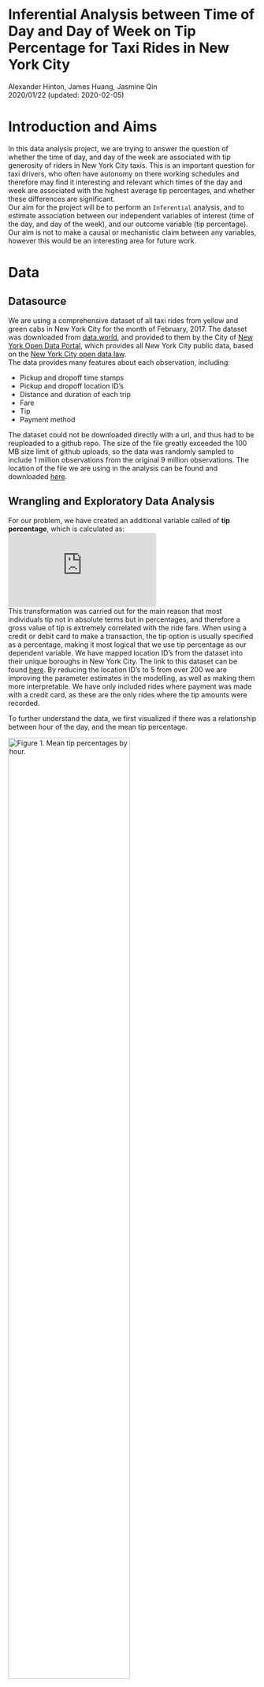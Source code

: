 Inferential Analysis between Time of Day and Day of Week on Tip
Percentage for Taxi Rides in New York City
================
Alexander Hinton, James Huang, Jasmine Qin </br>
2020/01/22 (updated: 2020-02-05)

# Introduction and Aims

In this data analysis project, we are trying to answer the question of
whether the time of day, and day of the week are associated with tip
generosity of riders in New York City taxis. This is an important
question for taxi drivers, who often have autonomy on there working
schedules and therefore may find it interesting and relevant which times
of the day and week are associated with the highest average tip
percentages, and whether these differences are significant. <br> Our aim
for the project will be to perform an `Inferential` analysis, and to
estimate association between our independent variables of interest (time
of the day, and day of the week), and our outcome variable (tip
percentage). Our aim is not to make a causal or mechanistic claim
between any variables, however this would be an interesting area for
future work.

# Data

## Datasource

We are using a comprehensive dataset of all taxi rides from yellow and
green cabs in New York City for the month of February, 2017. The dataset
was downloaded from
[data.world](https://data.world/new-york-city/yellow-tripdata-february-2017/workspace/file?filename=yellow_tripdata_2017-02.csv),
and provided to them by the City of [New York Open Data
Portal](https://opendata.cityofnewyork.us/), which provides all New York
City public data, based on the [New York City open data
law](https://opendata.cityofnewyork.us/open-data-law/). <br> The data
provides many features about each observation, including:<br>

  - Pickup and dropoff time stamps
  - Pickup and dropoff location ID’s
  - Distance and duration of each trip
  - Fare
  - Tip
  - Payment method

The dataset could not be downloaded directly with a url, and thus had to
be reuploaded to a github repo. The size of the file greatly exceeded
the 100 MB size limit of github uploads, so the data was randomly
sampled to include 1 million observations from the original 9 million
observations. The location of the file we are using in the analysis can
be found and downloaded
[here](https://raw%20githubusercontent.com/jamesh4/yellow_tripdata_2017_02/master/taxi_smaller.csv).

## Wrangling and Exploratory Data Analysis

For our problem, we have created an additional variable called of **tip
percentage**, which is calculated as:   
![\\frac{\\text{tip}}{\\text{total
fare}}\*100](https://latex.codecogs.com/png.latex?%5Cfrac%7B%5Ctext%7Btip%7D%7D%7B%5Ctext%7Btotal%20fare%7D%7D%2A100
"\\frac{\\text{tip}}{\\text{total fare}}*100")  
This transformation was carried out for the main reason that most
individuals tip not in absolute terms but in percentages, and therefore
a gross value of tip is extremely correlated with the ride fare. When
using a credit or debit card to make a transaction, the tip option is
usually specified as a percentage, making it most logical that we use
tip percentage as our dependent variable. We have mapped location ID’s
from the dataset into their unique boroughs in New York City. The link
to this dataset can be found
[here](https://www1.nyc.gov/site/tlc/about/tlc-trip-record-data.page).
By reducing the location ID’s to 5 from over 200 we are improving the
parameter estimates in the modelling, as well as making them more
interpretable. We have only included rides where payment was made with a
credit card, as these are the only rides where the tip amounts were
recorded.

To further understand the data, we first visualized if there was a
relationship between hour of the day, and the mean tip
percentage.

<div class="figure">

<img src="../results/fig/time_of_day.png" alt="Figure 1. Mean tip percentages by hour." width="70%" />

<p class="caption">

Figure 1. Mean tip percentages by hour.

</p>

</div>

<br>As well as how mean tip percentage varies during the course ofa
week.<br>

<div class="figure">

<img src="../results/fig/day_of_week.png" alt="Figure 2. Mean tip percentages by day." width="70%" />

<p class="caption">

Figure 2. Mean tip percentages by day.

</p>

</div>

From the visual inspection, and based on the analysis we wanted to carry
out, we decided to transform our time feature. Currently all rides are
recorded with a timestamp, however for our inferential analysis we
wanted to compare different time-of-day groups. We broke down a 24 hour
day into the following four segments:<br>

  - Morning: rides between 5:00am and 11:59am <br>
  - Afternoon: rides between 12:00pm and 5:59pm <br>
  - Evening: rides between 6:00pm and 9:59pm <br>
  - Middle of the night: rides between 10:00pm and 4:59am <br>

These groups contain an approximately equal proportion of the rides, and
could also be considered as shifts that a taxi cab driver might work.
Additionally, we have also created an indicator variable to separate
weekend and weekday rides. A final heat map of mean tip percentages
split on our time of day feature, and weekend/weekday feature can be
seen below:
<br>

<div class="figure">

<img src="../results/fig/heat_map.png" alt="Figure 3. Heatmap" width="70%" />

<p class="caption">

Figure 3. Heatmap

</p>

</div>

From the heatmap we can see that mean tip percentages are highest in the
afternoon/evening, and that the relationship between time of day and tip
percentage is different between weekends and weekdays. This information
provided intuition that their appears to be an interaction effect
between time of day and day of the week, which is an important
consideration in our statistical modelling.

# Model

The question we are asking is whether there is an association between
time of day and day of the week on the mean tip percentage for taxi
rides in New York City. Before we set up our, we need to carefully
consider our problem and our relevant variables:<br>

**Outcome**: This is our `tip percentage` variable. <br> **Key
predictor**: These are the variables of interest, the `time of day`
group variable as well as `day of week`. We want to know how the
`Outcome` variable changes with this `Key Predictor` variable. <br>
**Confounders**: Potential variables related to both the `Key Predictor`
variable, and the `Outcome` variable. Not including these variables in
the analysis could affect the magnitude, direction and statistical
significance of the assosications we uncover between our `Key Predictor`
and `Outcome` variable. We will control for the following potential
confounding variables: `ride location` (borough), `trip distance`, and
`number of passengers`. <br>

Given all of our variables, we thought the best approach would be to
estimate a linear regression model, with `tip percentage` as the
dependent variable, and the `Key Predictor` and `Confounders` as the
independent variables. This model will allow for easy interpretation fo
the regression coefficients and their statistical significance, as well
as allow for flexibility in modelling interaction effects between
independent variables.

**Assumptions of Linear Regression Model**:  
\- Linearity: Relationship between predictor and mean of outcome should
be linear  
\- Independence: Taxi ride observations should be inpdependent of each
other  
\- Normality: Given predictor, tip percentage needs to be normally
distributed. Errors should also be normally distribed with zero mean and
constant variance

Given this breakdown, we estimated the following linear model: <br> <br>
  
![y = \\alpha + \\gamma\*z + \\beta\_1\*\\text{time of day} +
\\beta\_2\*\\text{weekday} + \\beta\_3\*\\text{time of
day}\*\\text{weekday} +
\\epsilon](https://latex.codecogs.com/png.latex?y%20%3D%20%5Calpha%20%2B%20%5Cgamma%2Az%20%2B%20%5Cbeta_1%2A%5Ctext%7Btime%20of%20day%7D%20%2B%20%5Cbeta_2%2A%5Ctext%7Bweekday%7D%20%2B%20%5Cbeta_3%2A%5Ctext%7Btime%20of%20day%7D%2A%5Ctext%7Bweekday%7D%20%2B%20%5Cepsilon
"y = \\alpha + \\gamma*z + \\beta_1*\\text{time of day} + \\beta_2*\\text{weekday} + \\beta_3*\\text{time of day}*\\text{weekday} + \\epsilon")  
<br> Where ![z](https://latex.codecogs.com/png.latex?z "z") are the
potential confounding variables we are controlling for,
![\\gamma](https://latex.codecogs.com/png.latex?%5Cgamma "\\gamma") are
the estimates of the parameters associated with those counfounders, and
![\\beta\_i](https://latex.codecogs.com/png.latex?%5Cbeta_i "\\beta_i")
are the estimates of the parameters we are interested in. Of note, we
have fit an interaction model between time of day and day of week, based
on the visual inspection of the heatmap above.

# Results

The results of our model are outputted below: <br>

<table class="table" style="margin-left: auto; margin-right: auto;">

<caption>

Table 1. Summary Table of Model Parameters, Dependent Variable = Mean
Tip Percentage

</caption>

<thead>

<tr>

<th style="text-align:left;">

term

</th>

<th style="text-align:left;">

estimate

</th>

<th style="text-align:left;">

std.error

</th>

<th style="text-align:left;">

statistic

</th>

<th style="text-align:left;">

p.value

</th>

</tr>

</thead>

<tbody>

<tr>

<td style="text-align:left;">

evening

</td>

<td style="text-align:left;">

\-0.0757

</td>

<td style="text-align:left;">

0.0166

</td>

<td style="text-align:left;">

\-4.56

</td>

<td style="text-align:left;">

5.16e-06

</td>

</tr>

<tr>

<td style="text-align:left;">

middle\_night

</td>

<td style="text-align:left;">

0.11

</td>

<td style="text-align:left;">

0.0192

</td>

<td style="text-align:left;">

5.75

</td>

<td style="text-align:left;">

9.02e-09

</td>

</tr>

<tr>

<td style="text-align:left;">

morning

</td>

<td style="text-align:left;">

\-0.0519

</td>

<td style="text-align:left;">

0.0163

</td>

<td style="text-align:left;">

\-3.17

</td>

<td style="text-align:left;">

0.0015

</td>

</tr>

<tr>

<td style="text-align:left;">

weekend

</td>

<td style="text-align:left;">

\-0.0477

</td>

<td style="text-align:left;">

0.0211

</td>

<td style="text-align:left;">

\-2.26

</td>

<td style="text-align:left;">

0.024

</td>

</tr>

<tr>

<td style="text-align:left;">

evening\*weekend

</td>

<td style="text-align:left;">

\-0.0418

</td>

<td style="text-align:left;">

0.0325

</td>

<td style="text-align:left;">

\-1.29

</td>

<td style="text-align:left;">

0.199

</td>

</tr>

<tr>

<td style="text-align:left;">

middle\_night\*weekend

</td>

<td style="text-align:left;">

\-0.604

</td>

<td style="text-align:left;">

0.0315

</td>

<td style="text-align:left;">

\-19.2

</td>

<td style="text-align:left;">

2.93e-82

</td>

</tr>

<tr>

<td style="text-align:left;">

morning\*weekend

</td>

<td style="text-align:left;">

0.323

</td>

<td style="text-align:left;">

0.0335

</td>

<td style="text-align:left;">

9.62

</td>

<td style="text-align:left;">

6.83e-22

</td>

</tr>

</tbody>

</table>

Note: all estimates of the potential counfounding variables are not
displayed in the table for readability.

# Discussion

## Statistical significance

Almost all of the variables of interest to us are estimated to have
statistically significant association with the outcome variable of `tip
percentage`. To understand the results table, it is important to note
the reference level group is `weekday` and `afternoon`. <br> Breaking
down the association analysis by day type: <br>

**Weekdays**: Evening and morning rides are significantly *lower* than
weekday afternoon rides, while weekday middle of the night rides are
significantly *higher* than weekday afternoon rides. These are all
significant to the 1% significance level. <br> **Weekends**: Weekend
rides are signficantly lower than weekday rides, at the 5% significance
level.<br> **Interactions**: Weekend evening (evening + weekend +
evening\*weekend) compared to weekday evening (evening) is lower, since
estimates of `weekend` and `evening weekend` are negative. This aligns
with what we observed from the heat map.

## Magnitudes

While many variables were estimated to have significant association with
the dependent variable of `tip_percentage`, the magnitudes of most
estimates are quite small. However, these magnitudes could add up to
signicant income differences over the course of a week, month or year
for a taxi driver. For instance, the difference between our estimate of
the highest time of the week (weekday middle of the night), and the
lowest expected time of the (weekend middle of the night), is:   
![0.110 + 0.042 + 0.604
= 0.75](https://latex.codecogs.com/png.latex?0.110%20%2B%200.042%20%2B%200.604%20%3D%200.75
"0.110 + 0.042 + 0.604 = 0.75")  
percentage points. While this may not seem like a lot, on a total fare
of $![1000](https://latex.codecogs.com/png.latex?1000 "1000") (or an
approximate week of earnings), this would be an estimated difference of
approximately $![7.50](https://latex.codecogs.com/png.latex?7.50
"7.50").

## Limitations and Future Directions

Linear regression has strict assumptions on the relationship between the
predictors and the response variable, and on the distribution of errors.
Although it is reasonable to assume that tip observations are
independent from each other, they are not perfectly normally distributed
and are right-skewed. The fact that linear regression projects the
response variable to any value on the real line is also a problem here,
because tip percentages can only be non-negative values.

The non-normal errors is not a big issue here because we are using a
large dataset. When the Central Limit Theorem holds, the sampling
distribution is approximately Normal and our p-values are still valid.
We could use a generalized linear model to fit the data, but this means
that other distributional assumptions will be made to tip percentage,
and including a link function to connect the predictors and response
will make the parameter estimates less interpretable.

## Credits

This project involves the work of \[R Core Team (2019); Wickham et al.
(2019); de Jonge (2018); Grolemund and Wickham (2011); Venables and
Ripley (2002); Robinson and Hayes (2019); Wickham (2016); Auguie (2017);
Wilke (2018); Schloerke et al. (2018); Pérez and Granger. (2007); Stéfan
van der Walt and Varoquaux (2011); McKinney (2010); Vesterinen (n.d.);
Taxi and (TLC) (2017); Peng and Matsui (2017); Faraway (2014);\]

# References

<div id="refs" class="references">

<div id="ref-gridExtra">

Auguie, Baptiste. 2017. *GridExtra: Miscellaneous Functions for "Grid"
Graphics*. <https://CRAN.R-project.org/package=gridExtra>.

</div>

<div id="ref-docopt">

de Jonge, Edwin. 2018. *Docopt: Command-Line Interface Specification
Language*. <https://CRAN.R-project.org/package=docopt>.

</div>

<div id="ref-lmr">

Faraway, Julian J. 2014. *Linear Models with R*.
<https://people.bath.ac.uk/jjf23/LMR/>.

</div>

<div id="ref-lubridate">

Grolemund, Garrett, and Hadley Wickham. 2011. “Dates and Times Made Easy
with lubridate.” *Journal of Statistical Software* 40 (3): 1–25.
<http://www.jstatsoft.org/v40/i03/>.

</div>

<div id="ref-pandas">

McKinney, Wes. 2010. *Data Structures for Statistical Computing in
Python, Proceedings of the 9th Python in Science Conference*.
<http://conference.scipy.org/proceedings/scipy2010/mckinney.html>.

</div>

<div id="ref-dsart">

Peng, Roger D., and Elizabeth Matsui. 2017. *The Art of Data Science*.
<https://bookdown.org/rdpeng/artofdatascience/#>.

</div>

<div id="ref-ipython">

Pérez, Fernando, and Brian E. Granger. 2007. *IPython: A System for
Interactive Scientific Computing, Computing in Science & Engineering*.
<https://ieeexplore.ieee.org/document/4160251>.

</div>

<div id="ref-R">

R Core Team. 2019. *R: A Language and Environment for Statistical
Computing*. Vienna, Austria: R Foundation for Statistical Computing.
<https://www.R-project.org/>.

</div>

<div id="ref-broom">

Robinson, David, and Alex Hayes. 2019. *Broom: Convert Statistical
Analysis Objects into Tidy Tibbles*.
<https://CRAN.R-project.org/package=broom>.

</div>

<div id="ref-GGally">

Schloerke, Barret, Jason Crowley, Di Cook, Francois Briatte, Moritz
Marbach, Edwin Thoen, Amos Elberg, and Joseph Larmarange. 2018. *GGally:
Extension to ’Ggplot2’*. <https://CRAN.R-project.org/package=GGally>.

</div>

<div id="ref-numpy">

Stéfan van der Walt, S. Chris Colbert, and Gaël Varoquaux. 2011. *The
Numpy Array: A Structure for Efficient Numerical Computation, Computing
in Science & Engineering*.
<https://ieeexplore.ieee.org/document/5725236>.

</div>

<div id="ref-nyctaxi">

Taxi, and Limousine Commission (TLC). 2017. *NYC Opendata*.
<https://data.cityofnewyork.us/Transportation/2017-Yellow-Taxi-Trip-Data/biws-g3hs>.

</div>

<div id="ref-MASS">

Venables, W. N., and B. D. Ripley. 2002. *Modern Applied Statistics with
S*. Fourth. New York: Springer. <http://www.stats.ox.ac.uk/pub/MASS4>.

</div>

<div id="ref-validators">

Vesterinen, Konsta. n.d. *Python Data Validation for Humans™.*
<https://validators.readthedocs.io/en/latest>.

</div>

<div id="ref-ggplot2">

Wickham, Hadley. 2016. *Ggplot2: Elegant Graphics for Data Analysis*.
Springer-Verlag New York. <https://ggplot2.tidyverse.org>.

</div>

<div id="ref-tidyverse">

Wickham, Hadley, Mara Averick, Jennifer Bryan, Winston Chang, Lucy
D’Agostino McGowan, Romain François, Garrett Grolemund, et al. 2019.
“Welcome to the tidyverse.” *Journal of Open Source Software* 4 (43):
1686. <https://doi.org/10.21105/joss.01686>.

</div>

<div id="ref-ggridges">

Wilke, Claus O. 2018. *Ggridges: Ridgeline Plots in ’Ggplot2’*.
<https://CRAN.R-project.org/package=ggridges>.

</div>

</div>
